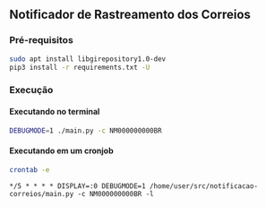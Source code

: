 ## Notificador de Rastreamento dos Correios

### Pré-requisitos

```bash
sudo apt install libgirepository1.0-dev
pip3 install -r requirements.txt -U
```

### Execução

#### Executando no terminal

```bash
DEBUGMODE=1 ./main.py -c NM000000000BR
```

#### Executando em um cronjob

```bash
crontab -e
```

```
*/5 * * * * DISPLAY=:0 DEBUGMODE=1 /home/user/src/notificacao-correios/main.py -c NM000000000BR -l
```
